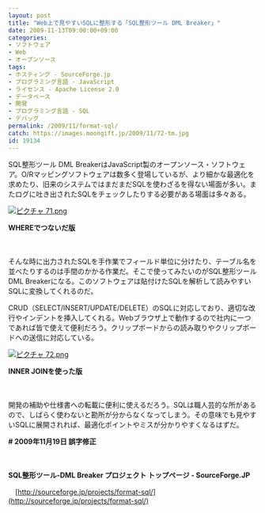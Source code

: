 ```yaml
---
layout: post
title: "Web上で見やすいSQLに整形する「SQL整形ツール DML Breaker」"
date: 2009-11-13T09:00:00+09:00
categories:
- ソフトウェア
- Web
- オープンソース
tags: 
- ホスティング - SourceForge.jp
- プログラミング言語 - JavaScript
- ライセンス - Apache License 2.0
- データベース
- 開発
- プログラミング言語 - SQL
- デバッグ
permalink: /2009/11/format-sql/
catch: https://images.moongift.jp/2009/11/72-tm.jpg
id: 19134
---
```

SQL整形ツール DML BreakerはJavaScript製のオープンソース・ソフトウェア。O/Rマッピングソフトウェアは数多く登場しているが、より細かな最適化を求めたり、旧来のシステムではまだまだSQLを使わざるを得ない場面が多い。またログに吐き出されたSQLをチェックしたりする必要がある場面は多々ある。

  

[![ピクチャ 71.png](https://images.moongift.jp/2009/11/71-tm.jpg)](https://images.moongift.jp/2009/11/71.png)  
  
**WHEREでつないだ版**

  

　

  

そんな時に出力されたSQLを手作業でフィールド単位に分けたり、テーブル名を並べたりするのは手間のかかる作業だ。そこで使ってみたいのがSQL整形ツール DML Breakerになる。このソフトウェアは貼付けたSQLを解析して読みやすいSQLに変換してくれるのだ。

  
  
<!--more-->

CRUD（SELECT/INSERT/UPDATE/DELETE）のSQLに対応しており、適切な改行やインデントを挿入してくれる。Webブラウザ上で動作するので社内に一つであれば皆で使えて便利だろう。クリップボードからの読み取りやクリップボードへの送信に対応している。

  

[![ピクチャ 72.png](https://images.moongift.jp/2009/11/72-tm.jpg)](https://images.moongift.jp/2009/11/72.png)  
  
**INNER JOINを使った版**

  

　

  

開発の補助や仕様書への転載に便利に使えるだろう。SQLは職人芸的な所があるので、しばらく使わないと勘所が分からなくなってしまう。その意味でも見やすいSQLに展開されれば、最適化ポイントやミスが分かりやすくなるはずだ。

  

**# 2009年11月19日 誤字修正**

  

　

  

**SQL整形ツール-DML Breaker プロジェクト トップページ - SourceForge.JP**  
  
　[http://sourceforge.jp/projects/format-sql/](http://sourceforge.jp/projects/format-sql/)

  
